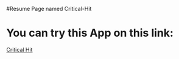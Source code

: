 #Resume Page named Critical-Hit

# You can try this App on this link:

[Critical Hit](https://p-attila.github.io/critical-hit/build)
